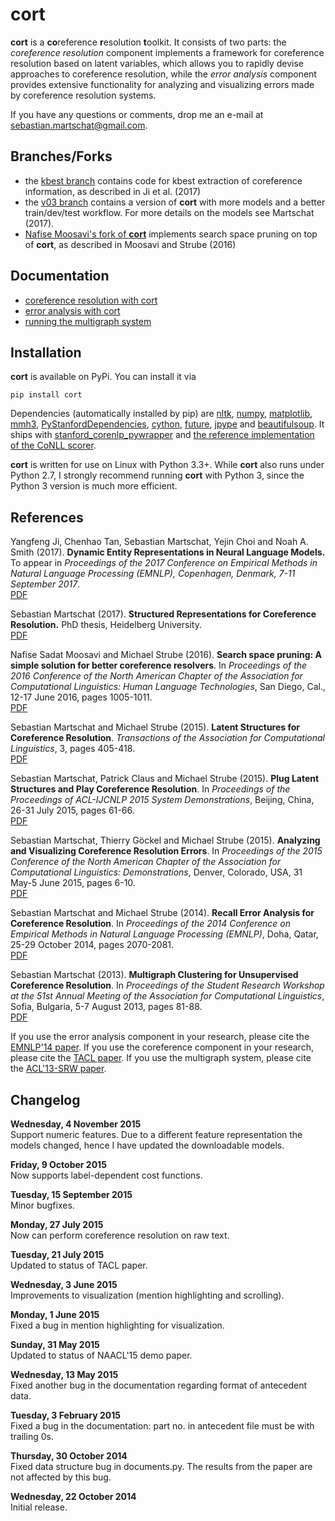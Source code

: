 # cort

__cort__ is a <b>co</b>reference <b>r</b>esolution <b>t</b>oolkit. It consists
of two parts: the *coreference resolution* component implements a framework for 
coreference resolution based on latent variables, which allows you to rapidly 
devise approaches to coreference resolution, while the *error analysis* component 
provides extensive functionality for analyzing and visualizing errors made by 
coreference resolution systems.

If you have any questions or comments, drop me an e-mail at 
[sebastian.martschat@gmail.com](mailto:sebastian.martschat@gmail.com).

## Branches/Forks

* the [kbest branch](https://github.com/smartschat/cort/tree/kbest) contains code for kbest extraction of coreference information, as described in Ji et al. (2017)
* the [v03 branch](https://github.com/smartschat/cort/tree/v03) contains a version of __cort__ with more models and a better train/dev/test workflow. For more details on the models see Martschat (2017).
* [Nafise Moosavi's fork of __cort__](https://github.com/ns-moosavi/cort/tree/singleton_feature) implements search space pruning on top of __cort__, as described in Moosavi and Strube (2016)

## Documentation

* <a href="COREFERENCE.md">coreference resolution with cort</a>
* <a href="ANALYSIS.md">error analysis with cort</a>
* <a href="MULTIGRAPH.md">running the multigraph system</a>

## Installation

__cort__ is available on PyPi. You can install it via

```
pip install cort
```
Dependencies (automatically installed by pip) are 
[nltk](http://www.nltk.org/), [numpy](http://www.numpy.org/), 
[matplotlib](http://matplotlib.org), 
[mmh3](https://pypi.python.org/pypi/mmh3),
[PyStanfordDependencies](https://github.com/dmcc/PyStanfordDependencies),
[cython](http://cython.org/),
[future](https://pypi.python.org/pypi/future),
[jpype](https://pypi.python.org/pypi/jpype1) and
[beautifulsoup](https://pypi.python.org/pypi/beautifulsoup4). It ships with 
[stanford_corenlp_pywrapper](https://github.com/brendano/stanford_corenlp_pywrapper)
and [the reference implementation of the CoNLL scorer](https://github.com/conll/reference-coreference-scorers).

__cort__ is written for use on Linux with Python 3.3+. While __cort__ also runs under 
Python 2.7, I strongly recommend running __cort__ with Python 3, since the Python 3 
version is much more efficient.

## References

Yangfeng Ji, Chenhao Tan, Sebastian Martschat, Yejin Choi and Noah A. Smith (2017). **Dynamic Entity Representations in Neural Language Models.** To appear in *Proceedings of the 2017 Conference on Empirical Methods in Natural Language Processing (EMNLP), Copenhagen, Denmark, 7-11 September 2017*.  
[PDF](https://arxiv.org/abs/1708.00781)

Sebastian Martschat (2017). **Structured Representations for Coreference Resolution.** PhD thesis, Heidelberg University.  
[PDF](http://www.ub.uni-heidelberg.de/archiv/23305)

Nafise Sadat Moosavi and Michael Strube (2016). **Search space pruning: A 
simple solution for better coreference resolvers**. In *Proceedings of the 2016 
Conference of the North American Chapter of the Association for Computational 
Linguistics: Human Language Technologies*, San Diego, Cal., 12-17 June 2016, 
pages 1005-1011.  
[PDF](http://www.aclweb.org/anthology/N16-1115.pdf)

Sebastian Martschat and Michael Strube (2015). **Latent Structures for 
Coreference Resolution**. *Transactions of the Association for 
Computational Linguistics*, 3, pages 405-418.  
[PDF](http://www.aclweb.org/anthology/Q/Q15/Q15-1029.pdf)

Sebastian Martschat, Patrick Claus and Michael Strube (2015). **Plug Latent 
Structures and Play Coreference Resolution**. In *Proceedings of 
the Proceedings of ACL-IJCNLP 2015 System Demonstrations*, Beijing, China, 
26-31 July 2015, pages 61-66.  
[PDF](http://www.aclweb.org/anthology/P/P15/P15-4011.pdf)

Sebastian Martschat, Thierry Göckel and Michael Strube (2015). **Analyzing and 
Visualizing Coreference Resolution Errors**. In *Proceedings of the 2015 
Conference of the North American Chapter of the Association for Computational 
Linguistics: Demonstrations*, Denver, Colorado, USA, 31 May-5 June 2015,
pages 6-10.  
[PDF](https://aclweb.org/anthology/N/N15/N15-3002.pdf)

Sebastian Martschat and Michael Strube (2014). **Recall Error Analysis for 
Coreference Resolution**. In *Proceedings of the 2014 Conference on Empirical 
Methods in Natural Language Processing (EMNLP)*, Doha, Qatar, 25-29 October 
2014, pages 2070-2081.  
[PDF](http://aclweb.org/anthology/D/D14/D14-1221.pdf)

Sebastian Martschat (2013). **Multigraph Clustering for Unsupervised 
Coreference Resolution**. In *Proceedings of the Student Research Workshop 
at the 51st Annual Meeting of the Association for Computational Linguistics*, 
Sofia, Bulgaria, 5-7 August 2013, pages 81-88.  
[PDF](http://aclweb.org/anthology/P/P13/P13-3012.pdf)

If you use the error analysis component in your research, please cite the
[EMNLP'14 paper](http://aclweb.org/anthology/D/D14/D14-1221.pdf). If you use 
the coreference component in your research, please cite the 
[TACL paper](http://www.aclweb.org/anthology/Q/Q15/Q15-1029.pdf). If you use 
the multigraph system, please cite the 
[ACL'13-SRW paper](http://aclweb.org/anthology/P/P13/P13-3012.pdf).

## Changelog

__Wednesday, 4 November 2015__  
Support numeric features. Due to a different feature representation the models changed,
hence I have updated the downloadable models.

__Friday, 9 October 2015__   
Now supports label-dependent cost functions.

__Tuesday, 15 September 2015__   
Minor bugfixes.

__Monday, 27 July 2015__   
Now can perform coreference resolution on raw text. 

__Tuesday, 21 July 2015__   
Updated to status of TACL paper.

__Wednesday, 3 June 2015__  
Improvements to visualization (mention highlighting and scrolling).

__Monday, 1 June 2015__  
Fixed a bug in mention highlighting for visualization.

__Sunday, 31 May 2015__  
Updated to status of NAACL'15 demo paper.

__Wednesday, 13 May 2015__  
Fixed another bug in the documentation regarding format of antecedent data.

__Tuesday, 3 February 2015__  
Fixed a bug in the documentation: part no. in antecedent file must be with trailing 0s.

__Thursday, 30 October 2014__  
Fixed data structure bug in documents.py. The results from the paper are not affected by this bug.

__Wednesday, 22 October 2014__  
Initial release.
